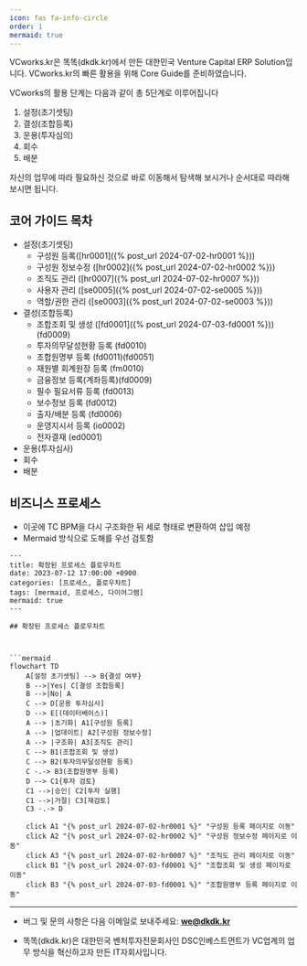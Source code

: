 ```yaml
---
icon: fas fa-info-circle
order: 1
mermaid: true
---
```

VCworks.kr은 똑똑(dkdk.kr)에서 만든 대한민국 Venture Capital ERP Solution입니다. 
VCworks.kr의 빠른 활용을 위해 Core Guide를 준비하였습니다.

VCworks의 활용 단계는 다음과 같이 총 5단계로 이루어집니다

1. 설정(초기셋팅)
2. 결성(조합등록)
3. 운용(투자심의)
4. 회수
5. 배분

자신의 업무에 따라 필요하신 것으로 바로 이동해서 탐색해 보시거나 순서대로 따라해 보시면 됩니다.

## 코어 가이드 목차

- 설정(초기셋팅)
	- 구성원 등록([hr0001]({% post_url 2024-07-02-hr0001 %})) 
	- 구성원 정보수정 ([hr0002]({% post_url 2024-07-02-hr0002 %}))
	- 조직도 관리 ([hr0007]({% post_url 2024-07-02-hr0007 %}))  
	- 사용자 관리 ([se0005]({% post_url 2024-07-02-se0005 %}))  
	- 역할/권한 관리 ([se0003]({% post_url 2024-07-02-se0003 %}))  
- 결성(조합등록)
	- 조합조회 및 생성 ([fd0001]({% post_url 2024-07-03-fd0001 %}))(fd0009)  
	- 투자의무달성현황 등록 (fd0010)
	- 조합원명부 등록 (fd0011)(fd0051)
	- 재원별 회계원장 등록 (fm0010)
	- 금융정보 등록(계좌등록)(fd0009)
	- 필수 필요서류 등록 (fd0013)
	- 보수정보 등록 (fd0012)
	- 출자/배분 등록 (fd0006)
	- 운영지시서 등록 (io0002)
	- 전자결재 (ed0001)
- 운용(투자심사)
- 회수
- 배분

## 비즈니스 프로세스

- 이곳에 TC BPM을 다시 구조화한 뒤 세로 형태로 변환하여 삽입 예정
- Mermaid 방식으로 도해를 우선 검토함

```mermaid
---
title: 확장된 프로세스 플로우차트
date: 2023-07-12 17:00:00 +0900
categories: [프로세스, 플로우차트]
tags: [mermaid, 프로세스, 다이어그램]
mermaid: true
---

## 확장된 프로세스 플로우차트



```mermaid
flowchart TD
    A[설정 초기셋팅] --> B{결성 여부}
    B -->|Yes| C[결성 조합등록]
    B -->|No| A
    C --> D[운용 투자심사]
    D --> E[(데이터베이스)]
    A --> |초기화| A1[구성원 등록]
    A --> |업데이트| A2[구성원 정보수정]
    A --> |구조화| A3[조직도 관리]
    C --> B1(조합조회 및 생성)
    C --> B2(투자의무달성현황 등록)
    C -.-> B3(조합원명부 등록)
    D --> C1{투자 검토}
    C1 -->|승인| C2[투자 실행]
    C1 -->|거절| C3[재검토]
    C3 -.-> D
    
    click A1 "{% post_url 2024-07-02-hr0001 %}" "구성원 등록 페이지로 이동"
    click A2 "{% post_url 2024-07-02-hr0002 %}" "구성원 정보수정 페이지로 이동"
    click A3 "{% post_url 2024-07-02-hr0007 %}" "조직도 관리 페이지로 이동"
    click B1 "{% post_url 2024-07-03-fd0001 %}" "조합조회 및 생성 페이지로 이동"
    click B3 "{% post_url 2024-07-03-fd0001 %}" "조합원명부 등록 페이지로 이동"
```

---

- 버그 및 문의 사항은 다음 이메일로 보내주세요: **[we@dkdk.kr](mailto:we@dkdk.kr)**

- 똑똑(dkdk.kr)은 대한민국 벤처투자전문회사인 DSC인베스트먼트가 VC업계의 업무 방식을 혁신하고자 만든 IT자회사입니다. 


